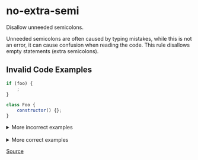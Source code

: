 <!--
 generated docs file, do not edit by hand, see xtask/docgen 
-->
# no-extra-semi

Disallow unneeded semicolons.

Unneeded semicolons are often caused by typing mistakes, while this is not an error, it
can cause confusion when reading the code. This rule disallows empty statements (extra semicolons).

## Invalid Code Examples

```js
if (foo) {
    ;
}
```

```js
class Foo {
    constructor() {};
}
```

<details>
 <summary> More incorrect examples </summary>

```js
;
```

```js
if (foo) {
  ;
}
```

```js
class Foo {
  ;
}
```

```js
class Foo extends Bar {
  constructor() {};
}
```
</details><br>
<details>
 <summary> More correct examples </summary>

```js
class Foo {}
```
</details>

[Source](https://github.com/RDambrosio016/RSLint/tree/master/crates/rslint_core/src/groups/errors/no_extra_semi.rs)